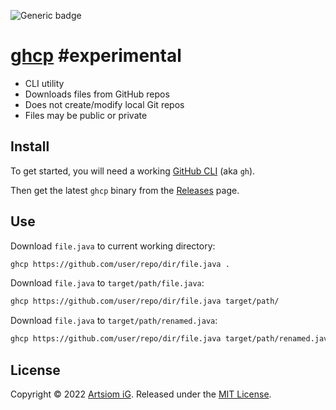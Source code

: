 ![Generic badge](https://img.shields.io/badge/os-MacOS_|_Linux_|_Windows-blue.svg)

# [ghcp](https://github.com/rtmigo/ghcp_dart) #experimental

* CLI utility
* Downloads files from GitHub repos
* Does not create/modify local Git repos
* Files may be public or private


## Install

To get started, you will need a
working [GitHub CLI](https://github.com/cli/cli#installation) (aka `gh`).

Then get the latest `ghcp` binary from
the [Releases](https://github.com/rtmigo/ghcp_dart/releases) page.

## Use

Download `file.java` to current working directory:

```bash
ghcp https://github.com/user/repo/dir/file.java .
```


Download `file.java` to `target/path/file.java`:

```bash
ghcp https://github.com/user/repo/dir/file.java target/path/
```

Download `file.java` to `target/path/renamed.java`:

```bash
ghcp https://github.com/user/repo/dir/file.java target/path/renamed.java
```

## License

Copyright © 2022 [Artsiom iG](https://github.com/rtmigo).
Released under the [MIT License](LICENSE).

